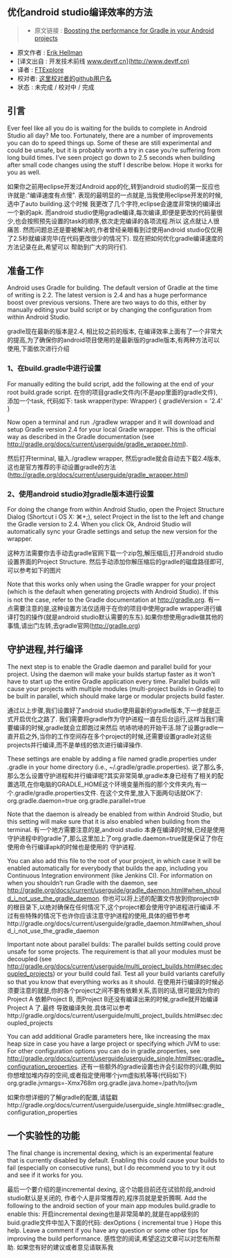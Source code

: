 优化android studio编译效率的方法
---

> * 原文链接 : [Boosting the performance for Gradle in your Android projects](https://medium.com/@erikhellman/boosting-the-performance-for-gradle-in-your-android-projects-6d5f9e4580b6)
* 原文作者 : [Erik Hellman](https://medium.com/@erikhellman)
* [译文出自 :  开发技术前线 www.devtf.cn](http://www.devtf.cn)
* 译者 : [FTExplore](https://github.com/FTExplore) 
* 校对者: [这里校对者的github用户名](github链接)  
* 状态 :  未完成 / 校对中 / 完成 

## 引言

Ever feel like all you do is waiting for the builds to complete in Android Studio all day? Me too.
Fortunately, there are a number of improvements you can do to speed things up. Some of these are still experimental and could be unsafe, but it is probably worth a try in case you’re suffering from long build times. I’ve seen project go down to 2.5 seconds when building after small code changes using the stuff I describe below. Hope it works for you as well.

如果你之前用eclipse开发过Android app的化,转到android studio的第一反应也许就是:"编译速度有点慢". 表现的最明显的一点就是,当我使用eclipse开发的时候,选中了auto building.这个时候
我更改了几个字符,eclipse会速度非常快的编译出一个新的apk. 而android studio使用gradle编译,每次编译,即便是更改的代码量很少,也会按照预先设置的task的顺序,依次走完编译的各项流程.所以
这点就让人很痛苦. 然而问题总还是要被解决的,作者曾经亲眼看到过使用android studio仅仅用了2.5秒就编译完毕(在代码更改很少的情况下). 现在把如何优化gradle编译速度的方法记录在此,希望可以
帮助到广大的同行们.

## 准备工作
Android uses Gradle for building. The default version of Gradle at the time of writing is 2.2. The latest version is 2.4 and has a huge performance boost over previous versions.
There are two ways to do this, either by manually editing your build script or by changing the configuration from within Android Studio.

gradle现在最新的版本是2.4, 相比较之前的版本, 在编译效率上面有了一个非常大的提高,为了确保你的android项目使用的是最新版的gradle版本,有两种方法可以使用,下面依次进行介绍

### 1、在build.gradle中进行设置
For manually editing the build script, add the following at the end of your root build.grade script.
在你的项目gradle文件内(不是app里面的gradle文件), 添加一个task, 代码如下:
task wrapper(type: Wrapper) {
    gradleVersion = '2.4'
}

Now open a terminal and run ./gradlew wrapper and it will download and setup Gradle version 2.4 for your local Gradle wrapper. 
This is the official way as described in the Gradle documentation (see http://gradle.org/docs/current/userguide/gradle_wrapper.html).

然后打开terminal, 输入./gradlew wrapper, 然后gradle就会自动去下载2.4版本,这也是官方推荐的手动设置gradle的方法(http://gradle.org/docs/current/userguide/gradle_wrapper.html)

### 2、使用android studio对gradle版本进行设置
For doing the change from within Android Studio, open the Project Structure Dialog (Shortcut i OS X: ⌘+;), select Project in the list to the left and change the Gradle version to 2.4. When you click Ok, Android Studio will automatically sync your Gradle settings and setup the new version for the wrapper.

这种方法需要你去手动去gradle官网下载一个zip包,解压缩后,打开android studio 设置界面的Project Structure. 然后手动添加你解压缩后的gradle的磁盘路径即可,可以参考如下的图片

Note that this works only when using the Gradle wrapper for your project (which is the default when generating projects with Android Studio). 
If this is not the case, refer to the Gradle documentation at http://gradle.org.
有一点需要注意的是,这种设置方法仅适用于在你的项目中使用gradle wrapper进行编译打包的操作(就是android studio默认需要的东东).如果你想使用gradle做其他的事情,请出门左转,去gradle官网(http://gradle.org)

## 守护进程,并行编译
The next step is to enable the Gradle daemon and parallel build for your project. Using the daemon will make your builds startup faster as it won't have to start up the entire Gradle application every time. Parallel builds will cause your projects with multiple modules (multi-project builds in Gradle) to be built in parallel, which should make large or modular projects build faster.

通过以上步骤,我们设置好了android studio使用最新的gradle版本,下一步就是正式开启优化之路了. 我们需要将gradle作为守护进程一直在后台运行,这样当我们需要编译的时候,gradle就会立即跑过来然后
吭哧吭哧的开始干活.除了设置gradle一直开启之外,当你的工作空间存在多个project的时候,还需要设置gradle对这些projects并行编译,而不是单线的依次进行编译操作.

These settings are enable by adding a file named gradle.properties under .gradle in your home directory (i.e., ~/.gradle/gradle.properties).
说了那么多, 那么怎么设置守护进程和并行编译呢?其实非常简单,gradle本身已经有了相关的配置选项,在你电脑的GRADLE_HOME这个环境变量所指的那个文件夹内,有一个.gradle/gradle.properties文件.
在这个文件里,放入下面两句话就OK了:
org.gradle.daemon=true
org.gradle.parallel=true

Note that the daemon is already be enabled from within Android Studio, but this setting will make sure that it is also enabled when building from the terminal.
有一个地方需要注意的是,android studio 本身在编译的时候,已经是使用守护进程中的gradle了,那么这里加上了org.gradle.daemon=true就是保证了你在使用命令行编译apk的时候也是使用的
守护进程.

You can also add this file to the root of your project, in which case it will be enabled automatically for everybody that builds the app, 
including you Continuous Integration environment (like Jenkins CI). For information on when you shouldn’t run Gradle with the daemon, see http://gradle.org/docs/current/userguide/gradle_daemon.html#when_should_i_not_use_the_gradle_daemon.
你也可以将上述的配置文件放到你project中的根目录下,以绝对确保在任何情况下,这个project都会使用守护进程进行编译.不过有些特殊的情况下也许你应该注意守护进程的使用,具体的细节参考http://gradle.org/docs/current/userguide/gradle_daemon.html#when_should_i_not_use_the_gradle_daemon

Important note about parallel builds: The parallel builds setting could prove unsafe for some projects. 
The requirement is that all your modules must be decoupled (see http://gradle.org/docs/current/userguide/multi_project_builds.html#sec:decoupled_projects) or your build could fail. Test all your build variants carefully so that you know that everything works as it should.
在使用并行编译的时候必须要注意的就是,你的各个project之间不要有依赖关系,否则的话,很可能因为你的Project A 依赖Project B, 而Project B还没有编译出来的时候,gradle就开始编译Project A 了.最终
导致编译失败.具体可以参考http://gradle.org/docs/current/userguide/multi_project_builds.html#sec:decoupled_projects

You can add additional Gradle parameters here, like increasing the max heap size in case you have a large project or specifying which JVM to use:
For other configuration options you can do in gradle.properties, see http://gradle.org/docs/current/userguide/userguide_single.html#sec:gradle_configuration_properties. 
还有一些额外的gradle设置也许会引起你的兴趣,例如你想增加堆内存的空间,或者指定使用哪个jvm虚拟机等等(代码如下)
org.gradle.jvmargs=-Xmx768m
org.gradle.java.home=/path/to/jvm

如果你想详细的了解gradle的配置,请猛戳http://gradle.org/docs/current/userguide/userguide_single.html#sec:gradle_configuration_properties

## 一个实验性的功能
The final change is incremental dexing, which is an experimental feature that is currently disabled by default.
Enabling this could cause your builds to fail (especially on consecutive runs), but I do recommend you to try it out and see if it works for you.

最后一个要介绍的是incremental dexing, 这个功能目前还在试验阶段,android studio默认是关闭的, 作者个人是非常推荐的,程序员就是爱折腾啊.
Add the following to the android section of your main app modules build.gradle to enable this:
开启incremental dexing也是非常简单的,就是在app级别的buid.gradle文件中加入下面的代码:
dexOptions {
        incremental true
}
Hope this help. Leave a comment if you have any question or some other tips for improving the build performance.
感性您的阅读,希望这边文章可以对您有所帮助. 如果您有好的建议或者意见请联系我

